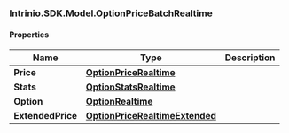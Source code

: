 [//]: # (CLASS:Intrinio.SDK.Model.OptionPriceBatchRealtime)

[//]: # (KIND:object)

### Intrinio.SDK.Model.OptionPriceBatchRealtime
#### Properties

[//]: # (START_DEFINITION)

Name | Type | Description
------------ | ------------- | -------------
**Price** | [**OptionPriceRealtime**](OptionPriceRealtime.md) |  &nbsp;
**Stats** | [**OptionStatsRealtime**](OptionStatsRealtime.md) |  &nbsp;
**Option** | [**OptionRealtime**](OptionRealtime.md) |  &nbsp;
**ExtendedPrice** | [**OptionPriceRealtimeExtended**](OptionPriceRealtimeExtended.md) |  &nbsp;

[//]: # (END_DEFINITION)


[//]: # (CONTAINED_CLASS:Intrinio.SDK.Model.OptionPriceRealtime)


[//]: # (CONTAINED_CLASS:Intrinio.SDK.Model.OptionStatsRealtime)


[//]: # (CONTAINED_CLASS:Intrinio.SDK.Model.OptionRealtime)


[//]: # (CONTAINED_CLASS:Intrinio.SDK.Model.OptionPriceRealtimeExtended)


